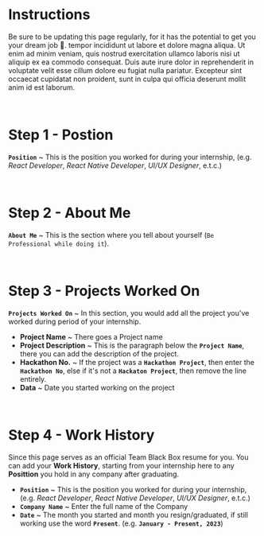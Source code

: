 # Instructions

Be sure to be updating this page regularly, for it has the potential to get you your dream job 💼.
tempor incididunt ut labore et dolore magna aliqua. Ut enim ad minim veniam,
quis nostrud exercitation ullamco laboris nisi ut aliquip ex ea commodo
consequat. Duis aute irure dolor in reprehenderit in voluptate velit esse
cillum dolore eu fugiat nulla pariatur. Excepteur sint occaecat cupidatat non
proident, sunt in culpa qui officia deserunt mollit anim id est laborum.

<br />

# Step 1 - Postion

**`Position`** ~ This is the position you worked for during your internship, (e.g. _React Developer_, _React Native Developer_, _UI/UX Designer_, e.t.c.)

<br />

# Step 2 - About Me

**`About Me`** ~ This is the section where you tell about yourself (`Be Professional while doing it`).

<br />

# Step 3 - Projects Worked On

**`Projects Worked On`** ~ In this section, you would add all the project you've worked during period of your internship.

- **Project Name** ~ There goes a Project name
- **Project Description** ~ This is the paragraph below the **`Project Name`**, there you can add the description of the project.
- **Hackathon No.** ~ If the project was a **`Hackathon Project`**, then enter the **`Hackathon No`**, else if it's not a **`Hackaton Project`**, then remove the line entirely.
- **Data** ~ Date you started working on the project

<br />

# Step 4 - Work History

Since this page serves as an official Team Black Box resume for you. You can add your **Work History**, starting from your internship here to any **Posittion** you hold in any company after graduating.

- **`Position`** ~ This is the position you worked for during your internship, (e.g. _React Developer_, _React Native Developer_, _UI/UX Designer_, e.t.c.)
- **`Company Name`** ~ Enter the full name of the Company
- **`Date`** ~ The month you started and month you resign/graduated, if still working use the word **`Present`**. (e.g. **`January - Present, 2023`**)
